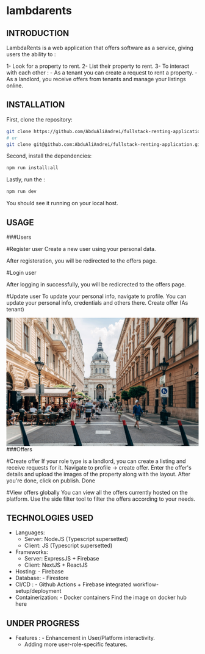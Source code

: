 # lambdarents

INTRODUCTION
------------

LambdaRents is a web application that offers software as a service,
giving users the ability to :

1- Look for a property to rent.
2- List their property to rent. 
3- To interact with each other : 
	- As a tenant you can create a request to rent a property.
	- As a landlord, you receive offers from tenants and manage your listings online. 

INSTALLATION
------------

First, clone the repository:

```bash
git clone https://github.com/AbduAliAndrei/fullstack-renting-application.git
# or
git clone git@github.com:AbduAliAndrei/fullstack-renting-application.git
```
Second, install the dependencies:

```bash
npm run install:all
```

Lastly, run the :
```bash
npm run dev
```

You should see it running on your local host.

USAGE
-----
###Users

#Register user
Create a new user using your personal data. 


After registeration, you will be redirected to the offers page.

#Login user

After logging in successfully, you will be redicrected to the offers page.


#Update user
To update your personal info, navigate to profile.
You can update your personal info, credentials and others there.
Create offer (As tenant)


<img src="./public/budapest3.jpg"
     alt="budapest"
     style="float: left; margin-right: 10px;" />


###Offers

#Create offer
If your role type is a landlord, you can create a listing and receive requests for it.
Navigate to profile -> create offer. Enter the offer's details and upload the images 
of the property along with the layout. After you're done, click on publish.
Done

#View offers globally
You can view all the offers currently hosted on the platform. 
Use the side filter tool to filter the offers according to your needs.


TECHNOLOGIES USED
----------------
- Languages:
    - Server: NodeJS (Typescript supersetted)
    - Client: JS (Typescript supersetted)
- Frameworks:
    - Server: ExpressJS + Firebase
    - Client: NextJS + ReactJS
- Hosting:
		- Firebase
- Database:
		- Firestore
- CI/CD :
		- Github Actions + Firebase integrated workflow-setup/deployment
- Containerization:
		- Docker containers  Find the image on docker hub here

UNDER PROGRESS
--------------

- Features :
		- Enhancement in User/Platform interactivity.
    - Adding more user-role-specific features.


